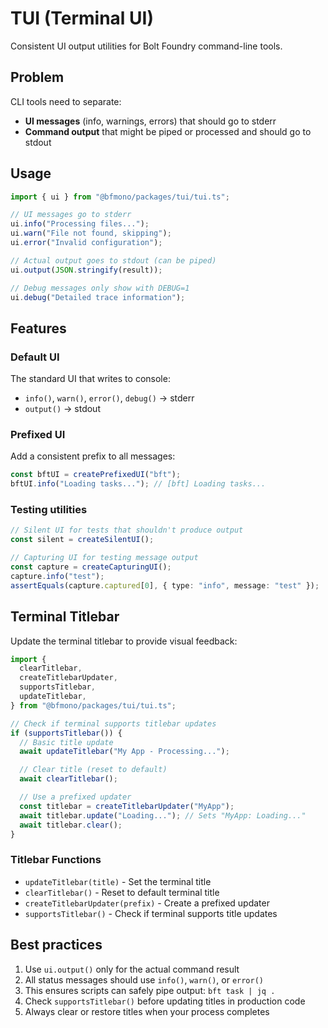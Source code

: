 # TUI (Terminal UI)

Consistent UI output utilities for Bolt Foundry command-line tools.

## Problem

CLI tools need to separate:

- **UI messages** (info, warnings, errors) that should go to stderr
- **Command output** that might be piped or processed and should go to stdout

## Usage

```typescript
import { ui } from "@bfmono/packages/tui/tui.ts";

// UI messages go to stderr
ui.info("Processing files...");
ui.warn("File not found, skipping");
ui.error("Invalid configuration");

// Actual output goes to stdout (can be piped)
ui.output(JSON.stringify(result));

// Debug messages only show with DEBUG=1
ui.debug("Detailed trace information");
```

## Features

### Default UI

The standard UI that writes to console:

- `info()`, `warn()`, `error()`, `debug()` → stderr
- `output()` → stdout

### Prefixed UI

Add a consistent prefix to all messages:

```typescript
const bftUI = createPrefixedUI("bft");
bftUI.info("Loading tasks..."); // [bft] Loading tasks...
```

### Testing utilities

```typescript
// Silent UI for tests that shouldn't produce output
const silent = createSilentUI();

// Capturing UI for testing message output
const capture = createCapturingUI();
capture.info("test");
assertEquals(capture.captured[0], { type: "info", message: "test" });
```

## Terminal Titlebar

Update the terminal titlebar to provide visual feedback:

```typescript
import {
  clearTitlebar,
  createTitlebarUpdater,
  supportsTitlebar,
  updateTitlebar,
} from "@bfmono/packages/tui/tui.ts";

// Check if terminal supports titlebar updates
if (supportsTitlebar()) {
  // Basic title update
  await updateTitlebar("My App - Processing...");

  // Clear title (reset to default)
  await clearTitlebar();

  // Use a prefixed updater
  const titlebar = createTitlebarUpdater("MyApp");
  await titlebar.update("Loading..."); // Sets "MyApp: Loading..."
  await titlebar.clear();
}
```

### Titlebar Functions

- `updateTitlebar(title)` - Set the terminal title
- `clearTitlebar()` - Reset to default terminal title
- `createTitlebarUpdater(prefix)` - Create a prefixed updater
- `supportsTitlebar()` - Check if terminal supports title updates

## Best practices

1. Use `ui.output()` only for the actual command result
2. All status messages should use `info()`, `warn()`, or `error()`
3. This ensures scripts can safely pipe output: `bft task | jq .`
4. Check `supportsTitlebar()` before updating titles in production code
5. Always clear or restore titles when your process completes
